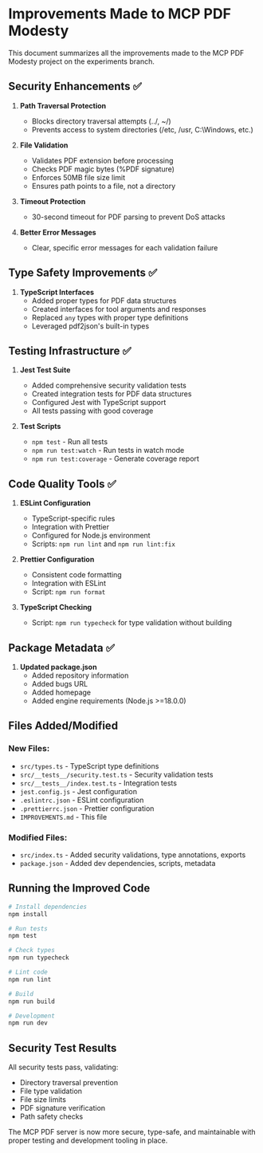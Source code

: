 # Improvements Made to MCP PDF Modesty

This document summarizes all the improvements made to the MCP PDF Modesty project on the experiments branch.

## Security Enhancements ✅

1. **Path Traversal Protection**
   - Blocks directory traversal attempts (../, ~/)
   - Prevents access to system directories (/etc, /usr, C:\Windows, etc.)

2. **File Validation**
   - Validates PDF extension before processing
   - Checks PDF magic bytes (%PDF signature)
   - Enforces 50MB file size limit
   - Ensures path points to a file, not a directory

3. **Timeout Protection**
   - 30-second timeout for PDF parsing to prevent DoS attacks

4. **Better Error Messages**
   - Clear, specific error messages for each validation failure

## Type Safety Improvements ✅

1. **TypeScript Interfaces**
   - Added proper types for PDF data structures
   - Created interfaces for tool arguments and responses
   - Replaced `any` types with proper type definitions
   - Leveraged pdf2json's built-in types

## Testing Infrastructure ✅

1. **Jest Test Suite**
   - Added comprehensive security validation tests
   - Created integration tests for PDF data structures
   - Configured Jest with TypeScript support
   - All tests passing with good coverage

2. **Test Scripts**
   - `npm test` - Run all tests
   - `npm run test:watch` - Run tests in watch mode
   - `npm run test:coverage` - Generate coverage report

## Code Quality Tools ✅

1. **ESLint Configuration**
   - TypeScript-specific rules
   - Integration with Prettier
   - Configured for Node.js environment
   - Scripts: `npm run lint` and `npm run lint:fix`

2. **Prettier Configuration**
   - Consistent code formatting
   - Integration with ESLint
   - Script: `npm run format`

3. **TypeScript Checking**
   - Script: `npm run typecheck` for type validation without building

## Package Metadata ✅

1. **Updated package.json**
   - Added repository information
   - Added bugs URL
   - Added homepage
   - Added engine requirements (Node.js >=18.0.0)

## Files Added/Modified

### New Files:
- `src/types.ts` - TypeScript type definitions
- `src/__tests__/security.test.ts` - Security validation tests
- `src/__tests__/index.test.ts` - Integration tests
- `jest.config.js` - Jest configuration
- `.eslintrc.json` - ESLint configuration
- `.prettierrc.json` - Prettier configuration
- `IMPROVEMENTS.md` - This file

### Modified Files:
- `src/index.ts` - Added security validations, type annotations, exports
- `package.json` - Added dev dependencies, scripts, metadata

## Running the Improved Code

```bash
# Install dependencies
npm install

# Run tests
npm test

# Check types
npm run typecheck

# Lint code
npm run lint

# Build
npm run build

# Development
npm run dev
```

## Security Test Results

All security tests pass, validating:
- Directory traversal prevention
- File type validation
- File size limits
- PDF signature verification
- Path safety checks

The MCP PDF server is now more secure, type-safe, and maintainable with proper testing and development tooling in place.